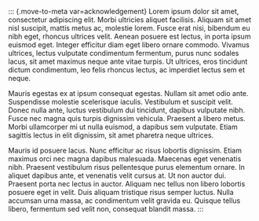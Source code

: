 ::: {.move-to-meta var=acknowledgement}
Lorem ipsum dolor sit amet, consectetur adipiscing elit. Morbi ultricies aliquet facilisis. Aliquam sit amet nisl suscipit, mattis metus ac, molestie lorem. Fusce erat nisi, bibendum eu nibh eget, rhoncus ultrices velit. Aenean posuere est lectus, in porta ipsum euismod eget. Integer efficitur diam eget libero ornare commodo. Vivamus ultrices, lectus vulputate condimentum fermentum, purus nunc sodales lacus, sit amet maximus neque ante vitae turpis. Ut ultrices, eros tincidunt dictum condimentum, leo felis rhoncus lectus, ac imperdiet lectus sem et neque.

Mauris egestas ex at ipsum consequat egestas. Nullam sit amet odio ante. Suspendisse molestie scelerisque iaculis. Vestibulum et suscipit velit. Donec nulla ante, luctus vestibulum dui tincidunt, dapibus vulputate nibh. Fusce nec magna quis turpis dignissim vehicula. Praesent a libero metus. Morbi ullamcorper mi ut nulla euismod, a dapibus sem vulputate. Etiam sagittis lectus in elit dignissim, sit amet pharetra neque ultrices.

Mauris id posuere lacus. Nunc efficitur ac risus lobortis dignissim. Etiam maximus orci nec magna dapibus malesuada. Maecenas eget venenatis nibh. Praesent vestibulum risus pellentesque purus elementum ornare. In aliquet dapibus ante, et venenatis velit cursus at. Ut non auctor dui. Praesent porta nec lectus in auctor. Aliquam nec tellus non libero lobortis posuere eget in velit. Duis aliquam tristique risus semper luctus. Nulla accumsan urna massa, ac condimentum velit gravida eu. Quisque tellus libero, fermentum sed velit non, consequat blandit massa.
:::
